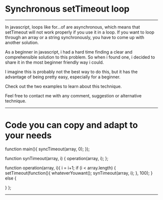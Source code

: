 # Synchronous setTimeout loop

-----------

In javascript, loops like for...of are asynchronous, which means that setTimeout will not work properly if you use it in a loop. If you want to loop through an array or a string synchronously, you have to come up with another solution. 

As a beginner in javascript, i had a hard time finding a clear and comprehensible solution to this problem. So when i found one, i decided to share it in the most beginner friendly way i could.

I imagine this is probably not the best way to do this, but it has the advantage of being pretty easy, especially for a beginner. 

Check out the two examples to learn about this technique. 

Feel free to contact me with any comment, suggestion or alternative technique. 
 
------------

# Code you can copy and adapt to your needs 

function main(){
  syncTimeout(array, 0);
});

function synTimeout(array, i) {
  operation(array, i);
};

function operation(array, i){
  i = i+1;
  if (i < array.length) {
    setTimeout(function(){
      whateverYouwant();
      synTimeout(array, i);
    }, 100);
  } else {

  }
};


---------
